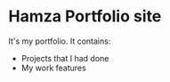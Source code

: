# Hamza Portfolio site

It's my portfolio. It contains:

- Projects that I had done
- My work features

